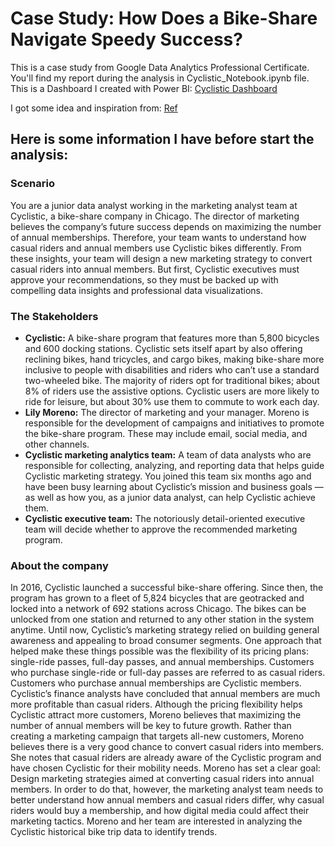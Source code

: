 # Case Study: How Does a Bike-Share Navigate Speedy Success?
<p>This is a case study from Google Data Analytics Professional Certificate.
You'll find my report during the analysis in Cyclistic_Notebook.ipynb file.
This is a Dashboard I created with Power BI: <a href="https://app.powerbi.com/view?r=eyJrIjoiOWI3NWVkMzAtNzYxOC00NWFhLWE2N2QtOGRkNDdmNGZhZTI1IiwidCI6IjZmNDQzMmRjLTIwZDItNDQxZC1iMWRiLWFjMzM4MGJhNjMzZCIsImMiOjEwfQ%3D%3D"><nobr>Cyclistic Dashboard</nobr></a></p>

I got some idea and inspiration from: [Ref](https://deepnote.com/@felix-chukwuemeka/Cyclistic-Bike-Sharing-Case-Study-8e25dfe0-b0a3-40b7-94c5-a9387797442f)

## Here is some information I have before start the analysis:
### Scenario
<p>You are a junior data analyst working in the marketing analyst team at Cyclistic, a bike-share company in Chicago. The director of marketing believes the company’s future success depends on maximizing the number of annual memberships. Therefore, your team wants to understand how casual riders and annual members use Cyclistic bikes differently. From these insights, your team will design a new marketing strategy to convert casual riders into annual members. But first, Cyclistic executives must approve your recommendations, so they must be backed up with compelling data insights and professional data visualizations.</p>

### The Stakeholders
* <b>Cyclistic:</b> A bike-share program that features more than 5,800 bicycles and 600 docking stations. Cyclistic sets itself apart by also offering reclining bikes, hand tricycles, and cargo bikes, making bike-share more inclusive to people with disabilities and riders who can’t use a standard two-wheeled bike. The majority of riders opt for traditional bikes; about 8% of riders use the assistive options. Cyclistic users are more likely to ride for leisure, but about 30% use them to commute to work each day.
* <b>Lily Moreno:</b> The director of marketing and your manager. Moreno is responsible for the development of campaigns and initiatives to promote the bike-share program. These may include email, social media, and other channels.
* <b>Cyclistic marketing analytics team:</b> A team of data analysts who are responsible for collecting, analyzing, and reporting data that helps guide Cyclistic marketing strategy. You joined this team six months ago and have been busy learning about Cyclistic’s mission and business goals — as well as how you, as a junior data analyst, can help Cyclistic achieve them.
* <b>Cyclistic executive team:</b> The notoriously detail-oriented executive team will decide whether to approve the recommended marketing program.

### About the company
<p>In 2016, Cyclistic launched a successful bike-share offering. Since then, the program has grown to a fleet of 5,824 bicycles that are geotracked and locked into a network of 692 stations across Chicago. The bikes can be unlocked from one station and returned to any other station in the system anytime.
Until now, Cyclistic’s marketing strategy relied on building general awareness and appealing to broad consumer segments. One approach that helped make these things possible was the flexibility of its pricing plans: single-ride passes, full-day passes, and annual memberships. Customers who purchase single-ride or full-day passes are referred to as casual riders. Customers who purchase annual memberships are Cyclistic members.
Cyclistic’s finance analysts have concluded that annual members are much more profitable than casual riders. Although the pricing flexibility helps Cyclistic attract more customers, Moreno believes that maximizing the number of annual members will be key to future growth. Rather than creating a marketing campaign that targets all-new customers, Moreno believes there is a very good chance to convert casual riders into members. She notes that casual riders are already aware of the Cyclistic program and have chosen Cyclistic for their mobility needs.
Moreno has set a clear goal: Design marketing strategies aimed at converting casual riders into annual members. In order to do that, however, the marketing analyst team needs to better understand how annual members and casual riders differ, why casual riders would buy a membership, and how digital media could affect their marketing tactics. Moreno and her team are interested in analyzing the Cyclistic historical bike trip data to identify trends.</p>
